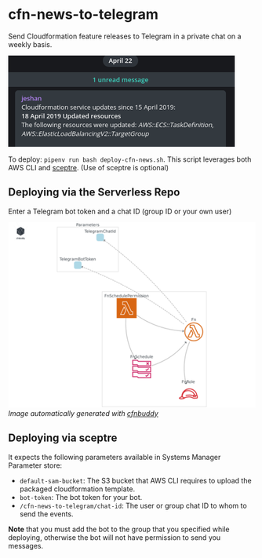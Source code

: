 # cfn-news-to-telegram
Send Cloudformation feature releases to Telegram in a private chat on a weekly basis.

![Demo](https://raw.githubusercontent.com/jeshan/cfn-news-to-telegram/master/screenshot.png)

To deploy: `pipenv run bash deploy-cfn-news.sh`. This script leverages both AWS CLI and [sceptre](https://github.com/cloudreach/sceptre). (Use of sceptre is optional)

## Deploying via the Serverless Repo
Enter a Telegram bot token and a chat ID (group ID or your own user)

![](/diagram.png)
*Image automatically generated with [cfnbuddy](https://www.cfnbuddy.com)*


## Deploying via sceptre

It expects the following parameters available in Systems Manager Parameter store:

- `default-sam-bucket`: The S3 bucket that AWS CLI requires to upload the packaged cloudformation template.
- `bot-token`: The bot token for your bot.
- `/cfn-news-to-telegram/chat-id`: The user or group chat ID to whom to send the events.

**Note** that you must add the bot to the group that you specified while deploying, otherwise the bot will not have permission to send you messages.
